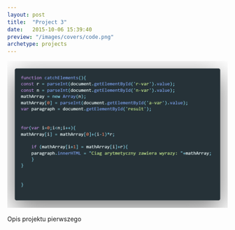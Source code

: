 ```yaml
---
layout: post
title:  "Project 3"
date:   2015-10-06 15:39:40
preview: "/images/covers/code.png"
archetype: projects
---
```


![Picture 1](/images/code.png)

Opis projektu pierwszego

